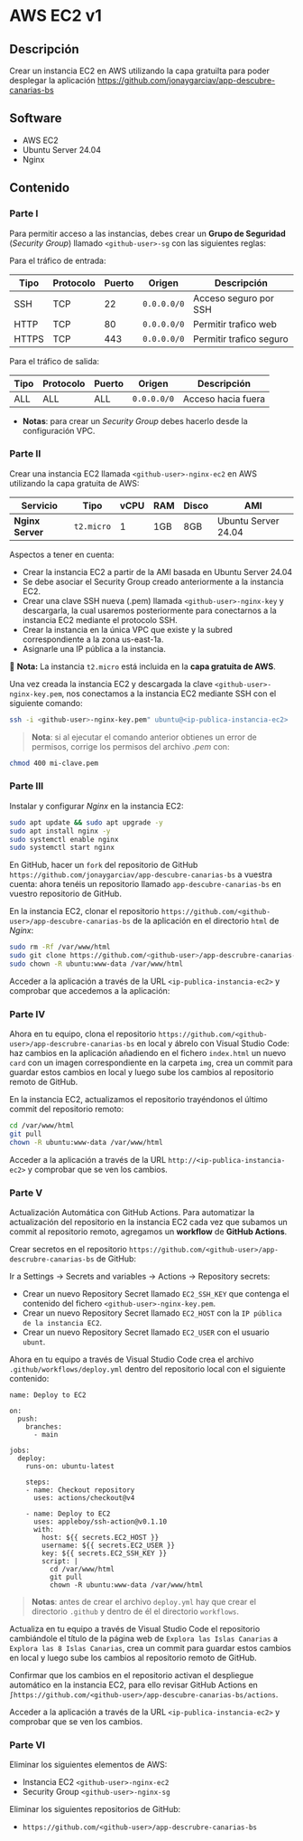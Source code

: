 # AWS EC2 v1

## Descripción

Crear un instancia EC2 en AWS utilizando la capa gratuilta para poder desplegar la aplicación https://github.com/jonaygarciav/app-descubre-canarias-bs

## Software

* AWS EC2
* Ubuntu Server 24.04
* Nginx 

## Contenido

### Parte I

Para permitir acceso a las instancias, debes crear un __Grupo de Seguridad__ (_Security Group_) llamado `<github-user>-sg` con las siguientes reglas:

Para el tráfico de entrada:

| Tipo  | Protocolo | Puerto | Origen      | Descripción             |
|-------|----------|---------|-------------|-------------------------|
| SSH   | TCP      | 22      | `0.0.0.0/0` | Acceso seguro por SSH   |
| HTTP  | TCP      | 80      | `0.0.0.0/0` | Permitir trafico web    |
| HTTPS | TCP      | 443     | `0.0.0.0/0` | Permitir trafico seguro |

Para el tráfico de salida:

| Tipo  | Protocolo | Puerto | Origen      | Descripción             |
|-------|----------|---------|-------------|-------------------------|
| ALL   | ALL      | ALL     | `0.0.0.0/0` | Acceso hacia fuera      |

* __Notas__: para crear un _Security Group_ debes hacerlo desde la configuración VPC.

### Parte II

Crear una instancia EC2 llamada `<github-user>-nginx-ec2` en AWS utilizando la capa gratuita de AWS:

| Servicio         | Tipo       | vCPU | RAM | Disco | AMI                 |
|------------------|------------|------|-----|-------|---------------------|
| **Nginx Server** | `t2.micro` | 1    | 1GB | 8GB   | Ubuntu Server 24.04 |

Aspectos a tener en cuenta:

* Crear la instancia EC2 a partir de la AMI basada en Ubuntu Server 24.04
* Se debe asociar el Security Group creado anteriormente a la instancia EC2.
* Crear una clave SSH nueva (.pem) llamada `<github-user>-nginx-key` y descargarla, la cual usaremos posteriormente para conectarnos a la instancia EC2 mediante el protocolo SSH.
* Crear la instancia en la única VPC que existe y la subred correspondiente a la zona us-east-1a.
* Asignarle una IP pública a la instancia.

🔹 **Nota:** La instancia `t2.micro` está incluida en la **capa gratuita de AWS**.  

Una vez creada la instancia EC2 y descargada la clave `<github-user>-nginx-key.pem`, nos conectamos a la instancia EC2 mediante SSH con el siguiente comando:

```bash
ssh -i <github-user>-nginx-key.pem" ubuntu@<ip-publica-instancia-ec2>
```

> __Nota__: si al ejecutar el comando anterior obtienes un error de permisos, corrige los permisos del archivo _.pem_ con:

```bash
chmod 400 mi-clave.pem
```

### Parte III

Instalar y configurar _Nginx_ en la instancia EC2:

```bash
sudo apt update && sudo apt upgrade -y
sudo apt install nginx -y
sudo systemctl enable nginx
sudo systemctl start nginx
```

En GitHub, hacer un `fork` del repositorio de GitHub `https://github.com/jonaygarciav/app-descubre-canarias-bs` a vuestra cuenta: ahora tenéis un repositorio llamado `app-descubre-canarias-bs` en vuestro repositorio de GitHub.

En la instancia EC2, clonar el repositorio `https://github.com/<github-user>/app-descubre-canarias-bs` de la aplicación en el directorio `html` de _Nginx_:

```bash
sudo rm -Rf /var/www/html
sudo git clone https://github.com/<github-user>/app-descrubre-canarias-bs /var/www/html
sudo chown -R ubuntu:www-data /var/www/html
```

Acceder a la aplicación a través de la URL `<ip-publica-instancia-ec2>` y comprobar que accedemos a la aplicación:

### Parte IV

Ahora en tu equipo, clona el repositorio `https://github.com/<github-user>/app-descrubre-canarias-bs` en local y ábrelo con Visual Studio Code: haz cambios en la aplicación añadiendo en el fichero `index.html` un nuevo `card` con un imagen correspondiente en la carpeta `img`, crea un commit para guardar estos cambios en local y luego sube los cambios al repositorio remoto de GitHub.

En la instancia EC2, actualizamos el repositorio trayéndonos el último commit del repositorio remoto:

```bash
cd /var/www/html
git pull
chown -R ubuntu:www-data /var/www/html
```

Acceder a la aplicación a través de la URL `http://<ip-publica-instancia-ec2>` y comprobar que se ven los cambios.

### Parte V

Actualización Automática con GitHub Actions. Para automatizar la actualización del repositorio en la instancia EC2 cada vez que subamos un commit al repositorio remoto, agregamos un __workflow__ de __GitHub Actions__.

Crear secretos en el repositorio `https://github.com/<github-user>/app-descrubre-canarias-bs` de GitHub:

Ir a Settings → Secrets and variables → Actions → Repository secrets:

* Crear un nuevo Repository Secret llamado `EC2_SSH_KEY` que contenga el contenido del fichero `<github-user>-nginx-key.pem`.
* Crear un nuevo Repository Secret llamado `EC2_HOST` con la `IP pública de la instancia EC2`.
* Crear un nuevo Repository Secret llamado `EC2_USER` con el usuario `ubunt`.

Ahora en tu equipo a través de Visual Studio Code crea el archivo `.github/workflows/deploy.yml` dentro del repositorio local con el siguiente contenido:

```
name: Deploy to EC2

on:
  push:
    branches:
      - main

jobs:
  deploy:
    runs-on: ubuntu-latest

    steps:
    - name: Checkout repository
      uses: actions/checkout@v4

    - name: Deploy to EC2
      uses: appleboy/ssh-action@v0.1.10
      with:
        host: ${{ secrets.EC2_HOST }}
        username: ${{ secrets.EC2_USER }}
        key: ${{ secrets.EC2_SSH_KEY }}
        script: |
          cd /var/www/html
          git pull
          chown -R ubuntu:www-data /var/www/html
```

> __Notas__: antes de crear el archivo `deploy.yml` hay que crear el directorio `.github` y dentro de él el directorio  `workflows`.

Actualiza en tu equipo a través de Visual Studio Code el repositorio cambiándole el título de la página web de `Explora las Islas Canarias` a `Explora las 8 Islas Canarias`, crea un commit para guardar estos cambios en local y luego sube los cambios al repositorio remoto de GitHub.

Confirmar que los cambios en el repositorio activan el despliegue automático en la instancia EC2, para ello revisar GitHub Actions en `∫https://github.com/<github-user>/app-descubre-canarias-bs/actions`.

Acceder a la aplicación a través de la URL `<ip-publica-instancia-ec2>` y comprobar que se ven los cambios.

### Parte VI

Eliminar los siguientes elementos de AWS:

* Instancia EC2 `<github-user>-nginx-ec2`
* Security Group `<github-user>-nginx-sg`

Eliminar los siguientes repositorios de GitHub:

* `https://github.com/<github-user>/app-descrubre-canarias-bs`
